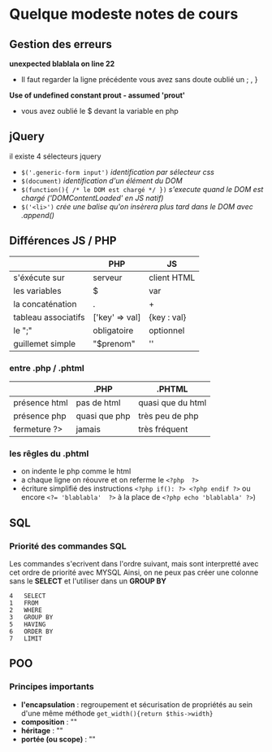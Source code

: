 # Quelque modeste notes de cours
## Gestion des erreurs
 __unexpected blablala on line 22__ 
 
- Il faut regarder la ligne précédente vous avez sans doute oublié un ; , }



 __Use of undefined constant prout - assumed 'prout'__ 
 
 - vous avez oublié le $ devant la variable en php
 
 

## jQuery
il existe 4 sélecteurs jquery

 - ``$('.generic-form input')``                     _identification par sélecteur css_
 - ``$(document)``                                  _identification d'un élément du DOM_
 - ``$(function(){ /* le DOM est chargé */ })``     _s'execute quand le DOM est chargé ('DOMContentLoaded' en JS natif)_
 - ``$('<li>')``                                     _crée une balise qu'on insèrera plus tard dans le DOM avec .append()_


 
## Différences JS / PHP

|                      |         PHP        |          JS         |
|----------------------|--------------------|---------------------|
|  s'éxécute sur       | serveur            |   client HTML       |
|  les variables       |    $               |       var           |
|  la concaténation    |    .               |        +            |
|  tableau associatifs |   ['key' => val]   |        {key : val}  |
|  le ";"              |  obligatoire       |       optionnel     |
|  guillemet simple    |  "$prenom"         |        ''           |

### entre .php / .phtml ###

|                 |      .PHP       |       .PHTML      |
|-----------------|-----------------|-------------------|
| présence html   |  pas de html    | quasi que du html |
| présence php    |  quasi que php  |  très peu de php  |
| fermeture ?>    |  jamais         |  très fréquent    |

### les rêgles du .phtml ####

 - on indente le php comme le html
 - a chaque ligne on réouvre et on referme le ``<?php  ?>``
 - écriture simplifié des instructions ``<?php if(): ?> <?php endif ?>``  ou encore ``<?= 'blablabla'  ?>`` à la place de ``<?php echo 'blablabla' ?>``)

## SQL
### Priorité des commandes SQL
Les commandes s'ecrivent dans l'ordre suivant, mais sont interpretté avec cet ordre de priorité avec MYSQL
Ainsi, on ne peux pas créer une colonne sans le **SELECT** et l'utiliser dans un **GROUP BY**

    4   SELECT 
    1   FROM
    2   WHERE
    3   GROUP BY
    5   HAVING
    6   ORDER BY
    7   LIMIT

## POO
### Principes importants
 - **l'encapsulation** : regroupement et sécurisation de propriétés au sein d'une même méthode ``get_width(){return $this->width}``
 - **composition** : ""
 - **héritage** : ""
 - **portée (ou scope)** : ""
 